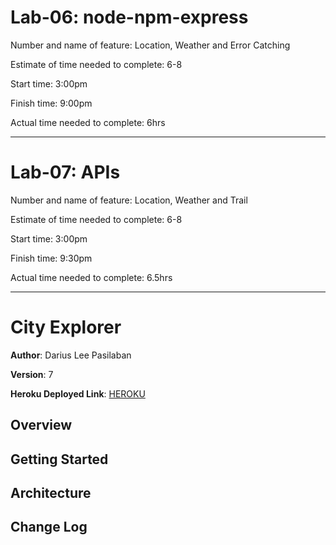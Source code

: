 # Lab-06: node-npm-express

Number and name of feature: Location, Weather and Error Catching

Estimate of time needed to complete: 6-8

Start time: 3:00pm

Finish time: 9:00pm

Actual time needed to complete: 6hrs

--- 

# Lab-07: APIs

Number and name of feature: Location, Weather and Trail

Estimate of time needed to complete: 6-8

Start time: 3:00pm

Finish time: 9:30pm

Actual time needed to complete: 6.5hrs

---

# City Explorer

**Author**: Darius Lee Pasilaban

**Version**: 7

**Heroku Deployed Link**: [HEROKU](https://pdariuslee-city-explorer-api.herokuapp.com/)

## Overview
<!-- Provide a high level overview of what this application is and why you are building it, beyond the fact that it's an assignment for this class. (i.e. What's your problem domain?) -->

## Getting Started
<!-- What are the steps that a user must take in order to build this app on their own machine and get it running? -->

## Architecture
<!-- Provide a detailed description of the application design. What technologies (languages, libraries, etc) you're using, and any other relevant design information. -->

## Change Log
<!-- Use this area to document the iterative changes made to your application as each feature is successfully implemented. Use time stamps. Here's an examples:

01-01-2001 4:59pm - Application now has a fully-functional express server, with a GET route for the location resource.

## Credits and Collaborations
<!-- Give credit (and a link) to other people or resources that helped you build this application. -->
<!--  -->
